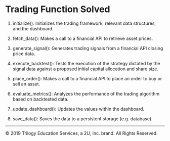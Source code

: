 # Trading Function Solved

1. initialize(): Initializes the trading framework, relevant data structures, and the dashboard.

2. fetch_data(): Makes a call to a financial API to retrieve asset prices.

3. generate_signal(): Generates trading signals from a financial API closing price data.

4. execute_backtest(): Tests the execution of the strategy dictated by the signal data against a proposed initial capital allocation and share size.

5. place_order(): Makes a call to a financial API to place an order to buy or sell an asset.

6. evaluate_metrics(): Analyzes the performance of the trading algorithm based on backtested data.

7. update_dashboard(): Updates the values within the dashboard.

8. save_data(): Saves the data to a persistent storage (e.g. database).

---

© 2019 Trilogy Education Services, a 2U, Inc. brand. All Rights Reserved.
